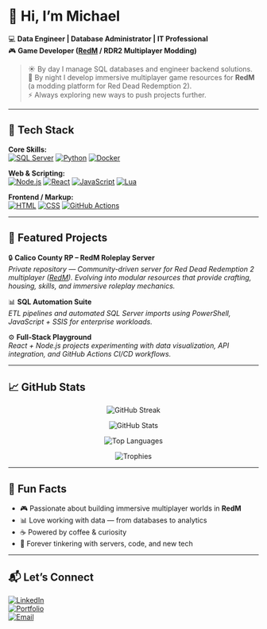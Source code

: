# 👋 Hi, I’m Michael  

💻 **Data Engineer | Database Administrator | IT Professional**  
🎮 **Game Developer ([RedM](https://redm.gg/) / RDR2 Multiplayer Modding)**  

> ☀️ By day I manage SQL databases and engineer backend solutions.  
> 🌙 By night I develop immersive multiplayer game resources for **RedM** (a modding platform for Red Dead Redemption 2).  
> ⚡ Always exploring new ways to push projects further.  

---

## 🚀 Tech Stack  

**Core Skills:**  
[![SQL Server](https://skillicons.dev/icons?i=mysql)]() [![Python](https://skillicons.dev/icons?i=python)]() [![Docker](https://skillicons.dev/icons?i=docker)]()  

**Web & Scripting:**  
[![Node.js](https://skillicons.dev/icons?i=nodejs)]() [![React](https://skillicons.dev/icons?i=react)]() [![JavaScript](https://skillicons.dev/icons?i=js)]() [![Lua](https://skillicons.dev/icons?i=lua)]()  

**Frontend / Markup:**  
[![HTML](https://skillicons.dev/icons?i=html)]() [![CSS](https://skillicons.dev/icons?i=css)]() [![GitHub Actions](https://skillicons.dev/icons?i=githubactions)]()  

---

## 🌟 Featured Projects  

🔒 **Calico County RP – RedM Roleplay Server**  
*Private repository — Community-driven server for Red Dead Redemption 2 multiplayer ([RedM](https://redm.gg/)). Evolving into modular resources that provide crafting, housing, skills, and immersive roleplay mechanics.*  

📊 **SQL Automation Suite**  
*ETL pipelines and automated SQL Server imports using PowerShell, JavaScript + SSIS for enterprise workloads.*  

⚙️ **Full-Stack Playground**  
*React + Node.js projects experimenting with data visualization, API integration, and GitHub Actions CI/CD workflows.*  

---

## 📈 GitHub Stats  

<p align="center">
  <img src="https://streak-stats.demolab.com?user=YOURUSERNAME&theme=radical&hide_border=true" alt="GitHub Streak"/>
</p>

<p align="center">
  <img src="https://github-readme-stats.vercel.app/api?username=YOURUSERNAME&show_icons=true&theme=radical&hide_border=true" alt="GitHub Stats"/>
</p>

<p align="center">
  <img src="https://github-readme-stats.vercel.app/api/top-langs/?username=YOURUSERNAME&layout=compact&theme=radical&hide_border=true" alt="Top Languages"/>
</p>

<p align="center">
  <img src="https://github-profile-trophy.vercel.app/?username=YOURUSERNAME&theme=radical&no-frame=true&no-bg=true&margin-w=10" alt="Trophies"/>
</p>

---

## 🎯 Fun Facts  
- 🎮 Passionate about building immersive multiplayer worlds in **RedM**  
- 📊 Love working with data — from databases to analytics  
- ☕ Powered by coffee & curiosity  
- 🔧 Forever tinkering with servers, code, and new tech  

---

## 📬 Let’s Connect  

[![LinkedIn](https://img.shields.io/badge/LinkedIn-0077B5?logo=linkedin&logoColor=white)](https://www.linkedin.com/in/michaelwfwilke/)  
[![Portfolio](https://img.shields.io/badge/Portfolio-000000?logo=vercel&logoColor=white)](http://michaelwilke.com)  
[![Email](https://img.shields.io/badge/Email-D14836?logo=gmail&logoColor=white)](mailto:mwilke199752@gmail.com)
